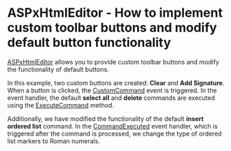 # ASPxHtmlEditor - How to implement custom toolbar buttons and modify default button functionality


<p><a href="http://help.devexpress.com/#AspNet/clsDevExpressWebASPxHtmlEditorASPxHtmlEditortopic">ASPxHtmlEditor</a> allows you to provide custom toolbar buttons and modify the functionality of default buttons.</p>
<p>In this example, two custom buttons are created: <strong>Clear</strong> and <strong>Add Signature</strong>. When a button is clicked, the <a href="http://help.devexpress.com/#AspNet/DevExpressWebASPxHtmlEditorScriptsASPxClientHtmlEditor_CustomCommandtopic">CustomCommand</a> event is triggered. In the event handler, the default <strong>select all</strong> and <strong>delete </strong>commands are executed using the <a href="http://help.devexpress.com/#AspNet/DevExpressWebASPxHtmlEditorScriptsASPxClientHtmlEditor_ExecuteCommandtopic">ExecuteCommand</a> method.</p>
<p>Additionally, we have modified the functionality of the default <strong>insert ordered list</strong> command. In the <a href="http://help.devexpress.com/#AspNet/DevExpressWebASPxHtmlEditorScriptsASPxClientHtmlEditor_CommandExecutedtopic">CommandExecuted</a> event handler, which is triggered after the command is processed, we change the type of ordered list markers to Roman numerals.</p>

<br/>


